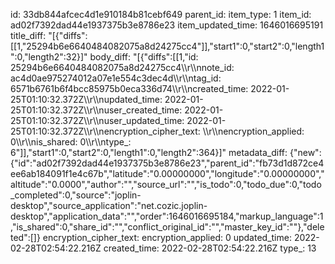 id: 33db844afcec4d1e910184b81cebf649
parent_id: 
item_type: 1
item_id: ad02f7392dad44e1937375b3e8786e23
item_updated_time: 1646016695191
title_diff: "[{\"diffs\":[[1,\"25294b6e6640484082075a8d24275cc4\"]],\"start1\":0,\"start2\":0,\"length1\":0,\"length2\":32}]"
body_diff: "[{\"diffs\":[[1,\"id: 25294b6e6640484082075a8d24275cc4\\\r\\\nnote_id: ac4d0ae975274012a07e1e554c3dec4d\\\r\\\ntag_id: 6571b6761b6f4bcc85975b0eca336d74\\\r\\\ncreated_time: 2022-01-25T01:10:32.372Z\\\r\\\nupdated_time: 2022-01-25T01:10:32.372Z\\\r\\\nuser_created_time: 2022-01-25T01:10:32.372Z\\\r\\\nuser_updated_time: 2022-01-25T01:10:32.372Z\\\r\\\nencryption_cipher_text: \\\r\\\nencryption_applied: 0\\\r\\\nis_shared: 0\\\r\\\ntype_: 6\"]],\"start1\":0,\"start2\":0,\"length1\":0,\"length2\":364}]"
metadata_diff: {"new":{"id":"ad02f7392dad44e1937375b3e8786e23","parent_id":"fb73d1d872ce4ee6ab184091f1e4c67b","latitude":"0.00000000","longitude":"0.00000000","altitude":"0.0000","author":"","source_url":"","is_todo":0,"todo_due":0,"todo_completed":0,"source":"joplin-desktop","source_application":"net.cozic.joplin-desktop","application_data":"","order":1646016695184,"markup_language":1,"is_shared":0,"share_id":"","conflict_original_id":"","master_key_id":""},"deleted":[]}
encryption_cipher_text: 
encryption_applied: 0
updated_time: 2022-02-28T02:54:22.216Z
created_time: 2022-02-28T02:54:22.216Z
type_: 13